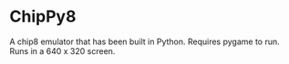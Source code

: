 # ChipPy8

A chip8 emulator that has been built in Python. Requires pygame to run. Runs in a 640 x 320 screen.
